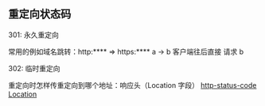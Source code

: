 ## 重定向状态码

301: 永久重定向

常用的例如域名跳转：http:**** => https:****
a -> b
客户端往后直接 请求 b

302: 临时重定向

重定向时怎样传重定向到哪个地址：响应头（Location 字段）
[http-status-code](https://developer.mozilla.org/zh-CN/docs/Web/HTTP/Status)
[Location](https://developer.mozilla.org/zh-CN/docs/Web/HTTP/Headers/Location)




